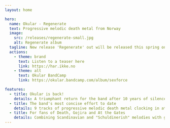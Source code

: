 ```yaml
---
layout: home

hero:
  name: Okular - Regenerate
  text: Progressive melodic death metal from Norway
  image:
    src: /releases/regenerate-small.jpg
    alt: Regenerate album
  tagline: New release 'Regenerate' out will be released this spring on Regenerative Productions! Stay tuned for updates.
  actions:
    - theme: brand
      text: Listen to a teaser here
      link: https://har.ikke.no
    - theme: alt
      text: Okular BandCamp
      link: https://okular.bandcamp.com/album/sexforce

features:
  - title: Okular is back!
    details: A triumphant return for the band after 10 years of silence
  - title: The band's most concise effort to date
    details: 9 tracks of progressive melodic death metal clocking in at 37 minutes
  - title: For fans of Death, Gojira and At the Gates
    details: Combining Scandinavian and "Schuldinerish" melodies with groove and occasional dissonance
---
```


<!-- # Hello okular! -->

<!-- <img src="/okular-logo.jpeg" width="400"/> -->

<!-- Test -->

<!-- ![Okular logo](/okular-logo.jpeg) -->
